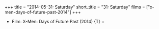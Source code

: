 +++
title = "2014-05-31: Saturday"
short_title = "31: Saturday"
films = ["x-men-days-of-future-past-2014"]
+++


* Film: X-Men: Days of Future Past (2014) {T} +
